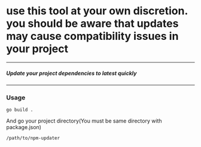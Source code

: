 # use this tool at your own discretion. you should be aware that updates may cause compatibility issues in your project
-----
##### Update your project dependencies to latest quickly

-----
### Usage
```shell
go build .
```

And go your project directory(You must be same directory with package.json)

```shell
/path/to/npm-updater
```